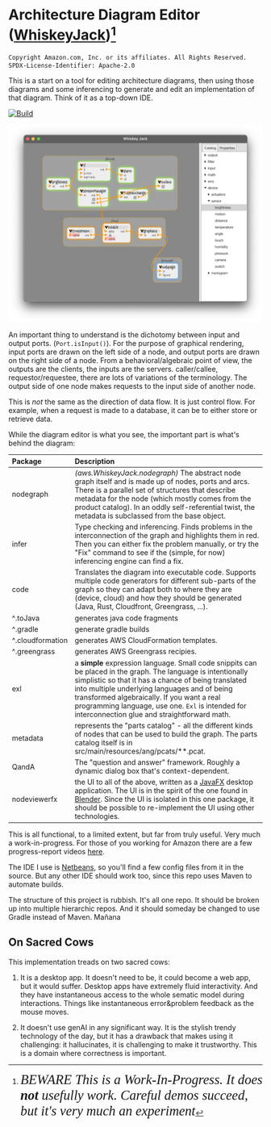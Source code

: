 # Architecture Diagram Editor ([WhiskeyJack](AboutTheName.md))[^1]

	Copyright Amazon.com, Inc. or its affiliates. All Rights Reserved.
	SPDX-License-Identifier: Apache-2.0

This is a start on a tool for editing architecture diagrams, then using those
diagrams and some inferencing to generate and edit an implementation of that
diagram.  Think of it as a top-down IDE.

[![Build](https://github.com/awslabs/whiskey-jack/actions/workflows/maven.yml/badge.svg)](https://github.com/awslabs/whiskey-jack/actions/workflows/maven.yml)

![screenshot](NodeEditorScreenshot.png)

An important thing to understand is the dichotomy between input and output
ports.  (`Port.isInput()`).  For the purpose of graphical rendering, input ports
are drawn on the left side of a node, and output ports are drawn on the right
side of a node.  From a behavioral/algebraic point of view, the outputs are
the clients, the inputs are the servers.  caller/callee, requestor/requestee,
there are lots of variations of the terminology.  The output side of one node
makes requests to the input side of another node.

This is *not* the same as the direction of data flow.  It is just control
flow.  For example, when a request is made to a database, it can be to either
store or retrieve data.

While the diagram editor is what you see, the important part is what's behind the diagram:

Package | Description
:---|:---
nodegraph | *(aws.WhiskeyJack.nodegraph)* The abstract node graph itself and is made up of nodes, ports and arcs.  There is a parallel set of structures that describe metadata for the node (which mostly comes from the product catalog).  In an oddly self-referential twist, the metadata is subclassed from the base object.
infer | Type checking and inferencing.  Finds problems in the interconnection of the graph and highlights them in red.  Then you can either fix the problem manually, or try the "Fix" command to see if the (simple, for now) inferencing engine can find a fix.
code | Translates the diagram into executable code.  Supports multiple code generators for different sub-parts of the graph so they can adapt both to where they are (device, cloud) and how they should be generated (Java, Rust, Cloudfront, Greengrass, ...).
^.toJava | generates java code fragments
^.gradle | generate gradle builds
^.cloudformation | generates AWS CloudFormation templates.
^.greengrass | generates AWS Greengrass recipies.
exl | a **simple** expression language.  Small code snippits can be placed in the graph.  The language is intentionally simplistic so that it has a chance of being translated into multiple underlying languages and of being transformed algebraically.  If you want a real programming language, use one.  `Exl` is intended for interconnection glue and straightforward math.
metadata | represents the "parts catalog" - all the different kinds of nodes that can be used to build the graph.  The parts catalog itself is in src/main/resources/ang/pcats/**.pcat.
QandA | The "question and answer" framework.  Roughly a dynamic dialog box that's context-dependent.
nodeviewerfx | the UI to all of the above, written as a [JavaFX](https://openjfx.io) desktop application.  The UI is in the spirit of the one found in [Blender](https://docs.blender.org/manual/en/2.79/render/blender_render/materials/nodes/introduction.html).  Since the UI is isolated in this one package, it should be possible to re-implement the UI using other technologies.

This is all functional, to a limited extent, but far from truly useful.  Very much a work-in-progress.  For those of you working for Amazon there are a few progress-report videos [here](https://broadcast.amazon.com/channels/58393).

The IDE I use is [Netbeans](https://netbeans.apache.org), so you'll find a few config files from it in the source.  But any other IDE should work too, since this repo uses Maven to automate builds.

The structure of this project is rubbish.  It's all one repo.  It should be
broken up into multiple hierarchic repos. And it should someday be changed to use
Gradle instead of Maven. Mañana

## On Sacred Cows
This implementation treads on two sacred cows:

1. It is a desktop app.  It doesn't need to be, it could become a web app, but it
would suffer.  Desktop apps have extremely fluid interactivity.  And they have
instantaneous access to the whole sematic model during interactions.  Things like
instantaneous error&problem feedback as the mouse moves.

2. It doesn't use genAI in any significant way.  It is the stylish trendy technology
of the day, but it has a drawback that makes using it challenging: it hallucinates,
it is challenging to make it trustworthy.  This is a domain where correctness is
important.

[^1]: <span style="font:italic 20pt serif"> BEWARE This is a Work-In-Progress.
  It does <b>not</b> usefully work.  Careful demos succeed, but it's very much an experiment</span>
